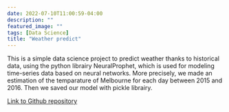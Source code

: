 ```yaml
---
date: 2022-07-10T11:00:59-04:00
description: ""
featured_image: ""
tags: [Data Science]
title: "Weather predict"
---
```


This is a simple data science project to predict weather thanks to historical data, using the python librairy NeuralProphet, which is used for modeling time-series data based on neural networks. More precisely, we made an estimation of the temparature of Melbourne for each day between 2015 and 2016. Then we saved our model with pickle librairy.  <p>


[Link to Github repository](https://github.com/corentinlger/Weather-Predict)

